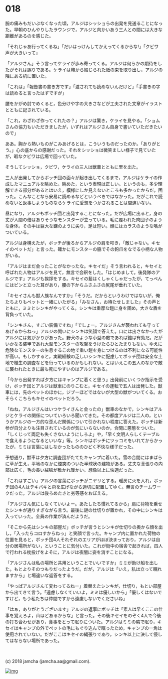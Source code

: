 # 018

腕の痛みもだいぶなくなった頃，アルジはシッショらの出発を見送ることになった。早朝のひんやりしたラウンジで，アルジと向かいあう三人との間には大きな距離があるのを感じた。  

「それじゃあ行ってくるね」「だいはっけんしてかえってくるからな!」「クビワ声が大きいって」  

「アルジさん」そう言ってケライが歩み寄ってくる。アルジは何らかの期待をしたがそれは誤りである。ケライは鞄から綴じられた紙の束を取り出し，アルジの隣にある机に置いた。  

「これは」「報告書の書き方です」「渡されても読めないんだけど」「手書きの字は読めると言ったはずですが」  

腰をかがめ肘でめくると，色分けや字の大きさなどが工夫された文章がイラストとともに記されている。  

「これ，わざわざ作ってくれたの？」アルジは驚き，ケライを見やる。「ショムさんの協力もいただきましたが，いずれはアルジさん自身で書いていただきたいので」  

ああ。胸から熱いものがこみあげるとは，こういうものだったのか。「ありがとう。」心の底からの感謝だった。それをシッショは微笑ましい様子で見ていたが，暇なクビワは広場で回っていた。  

そうしてシッショ，クビワ，ケライの三人は獣車とともに里を出た。  

三人が出発してからボッチ団の面々が起き出してくるまで，アルジはケライの作成したマニュアルを眺めた。眺めた，という表現は正しい。というのも，多少理解できる部分があるとはいえ，模様にしか見えないところも多かったからだ。困った。こんなことなら安易に読めるなどというべきではなかった。だがこれで読めないと返事しようものならケライに愛想をつかされることは間違いない。  

昼になり，アルジもボッチ団と出発することになった。だが広場に出ると，身の丈が人間の倍はありそうなモンスターが立っている。毛に覆われた肉団子のような身体。その手は巨大な鎌のように尖り，足は短い。顔にはカラスのような嘴がついている。  

アルジは身構えたが，ボッチが後ろからアルジの肩を叩き，「敵じゃない。キセイのペットだ」と言った。確かにモンスターの脇でその鉤爪をなでる小柄な人物がいる。  

「アルジはまだ会ったことがなかったな。キセイだ」そう言われると，キセイと呼ばれた人物はアルジを見て，無言で会釈をした。「はじめまして。後発隊のアルジです」アルジも挨拶をする。キセイの髪はくしゃくしゃだったが，てっぺんにはピンと立った耳があり，腰の下からふさふさの尻尾が垂れていた。  

「キセイさんも獣人族なんですか」「そうだ。だからというわけではないが，俺たちよりもペットと一緒にいたがる」「みなさん，お待たせしました」その声とともに，ミミとシンキがやってくる。シンキは重厚な鎧に身を固め，大きな盾を背負っていた。  

「シンキさん，すごい装備ですね」「でしょー。アルジさんが襲われても守ってあげるからねっ」アルジの問いにシンキは笑顔で答えた。口には出さなかったがアルジには気がかりがあった。野犬のような小型の敵であれば鎧は有効だ。だがいかなる装甲であれ大型モンスターの攻撃をうけたらひとたまりもない。ゆえに危険なモンスターの生息するこの地で重い鎧を身につけるのは不利になる可能性が高い。もしかすると，実戦経験の乏しいシンキに配慮してボッチ団は安全な土地で植生の調査などを行っているのかもしれない。とはいえこの五人のなかで敵に襲われたときに最も死にやすいのはアルジである。  

「今から出発すれば夕方にはキャンプに着くと思う」出発前にいくつか指示を受け，ボッチ団とアルジは獣車にのりこむと，キセイの運転で五人は出発した。獣車には，先のペットのほかに，ジブーほどではないが大型の獣がついてくる。おそらくこちらもキセイのペットだろう。  

「ねね，アルジさんはいつケライさんと会ったの」獣車のなかで，シンキはアルジとケライの関係についていろいろ聞いてきた。その都度アルジは二人の，というかアルジの一方的な歪んだ関係について引かれない程度に答えた。ボッチは新参が自分よりも注目されているのが気にいらないのか，合間に悪態をついた。「しくじって両足も失くさないようにしろよ」や，「早く文明人らしくテーブルで食えるようになるといいな」等。シンキはボッチにツッコミをいれてからかったが，ミミは言葉にはしなかったもののひどく不快な様子だった。  

予想通り，獣車は夕方に調査団がたてたキャンプに着いた。雪の合間にはまばらに草が生え，平地のなかに煙突のついた半球状の建物がある。丈夫な革張りの内部は広く，毛の長い絨毯が敷かれ暖かい。想像以上に快適だった。  

「これはすごい」アルジの言葉にボッチがニヤリとする。暖房に火を入れ，ボッチ団の4人はテキパキと荷を広げながら適切に配置してゆく。無言のチームワークだった。アルジは後ろめたさと劣等感をおぼえる。  

「アルジさん気にしなくていいよー。あたしたち慣れてるから」肩に荷物を乗せたシンキが通りすぎながら言う。最後に謎の仕切りが置かれ，その中にシンキは入っていった。全員の作業が済んだようだ。  

「そこから先はシンキの部屋だ」ボッチが言うとシンキが仕切りの奥から顔を出し，「入ったらコロすからねっ」と笑顔で言った。キャンプ内に置かれた荷物の位置を見ると，ボッチ団4人それぞれのエリアがほぼ決まっており，アルジは自分の居場所がない，ということに気付いた。これが街中の宿舎で起きれば，四人で行われる枕投げをよそに，アルジは夜闇に姿を消すことになる。  

「アルジさんは私の場所と共用ということでいいですか」ミミが助け船を出した。もとよりそのつもりだったようだ。だが，アルジは「いえ，私は立って眠れますから」と場違いな返答をする。  

「やっぱアルジさんて変わってるねー」着替えたシンキが，仕切り，もとい部屋から出てきて言う。「遠慮しなくていいよ，ミミは優しいから」「優しくはないですけど，もう私たちは仲間ですから遠慮しないでくださいね」  

「はぁ，ありがとうございます」アルジの返事にボッチは「素人は早くここの仕事を覚えろよ，山ほどあるからな」と言った。その後キセイをのぞく4人で今後の打ち合わせがあり，食事をとって眠りについた。アルジはミミの隣で眠り，キセイはキャンプの外でペットの毛にもぐり込んで眠ったため，キャンプの一角は使用されていない。だがここはキセイの縄張りであり，シンキ以上に決して侵してはならない場所であった。  

<br>  
<br>  
(c) 2018 jamcha (jamcha.aa@gmail.com).  

[![img](http://i.creativecommons.org/l/by-nc-sa/4.0/88x31.png)](http://creativecommons.org/licenses/by-nc-sa/4.0/deed)